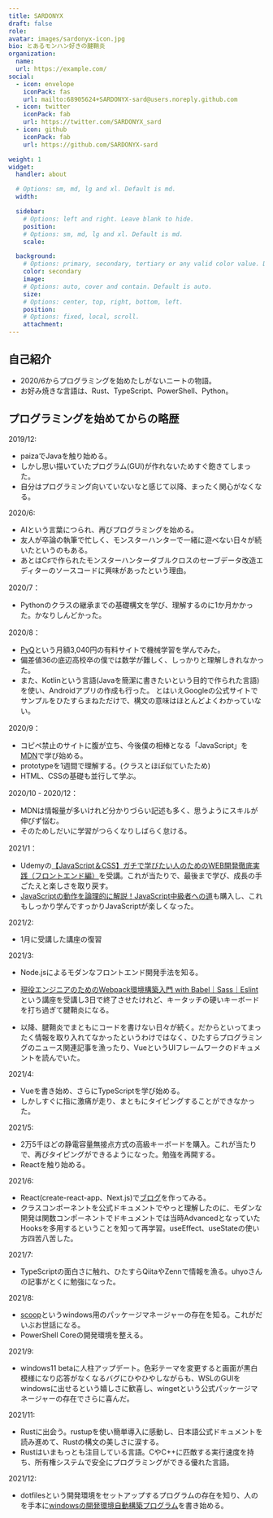 ```yaml
---
title: SARDONYX
draft: false
role:
avatar: images/sardonyx-icon.jpg
bio: とあるモンハン好きの腱鞘炎
organization:
  name:
  url: https://example.com/
social:
  - icon: envelope
    iconPack: fas
    url: mailto:68905624+SARDONYX-sard@users.noreply.github.com
  - icon: twitter
    iconPack: fab
    url: https://twitter.com/SARDONYX_sard
  - icon: github
    iconPack: fab
    url: https://github.com/SARDONYX-sard

weight: 1
widget:
  handler: about

  # Options: sm, md, lg and xl. Default is md.
  width:

  sidebar:
    # Options: left and right. Leave blank to hide.
    position:
    # Options: sm, md, lg and xl. Default is md.
    scale:

  background:
    # Options: primary, secondary, tertiary or any valid color value. Default is primary.
    color: secondary
    image:
    # Options: auto, cover and contain. Default is auto.
    size:
    # Options: center, top, right, bottom, left.
    position:
    # Options: fixed, local, scroll.
    attachment:
---
```


## 自己紹介

- 2020/6からプログラミングを始めたしがないニートの物語。
- お好み焼きな言語は、Rust、TypeScript、PowerShell、Python。

## プログラミングを始めてからの略歴

2019/12:

- paizaでJavaを触り始める。
- しかし思い描いていたプログラム(GUI)が作れないためすぐ飽きてしまった。
- 自分はプログラミング向いていないなと感じて以降、まったく関心がなくなる。

2020/6:

- AIという言葉につられ、再びプログラミングを始める。
- 友人が卒論の執筆で忙しく、モンスターハンターで一緒に遊べない日々が続いたというのもある。
- あとはC♯で作られたモンスターハンターダブルクロスのセーブデータ改造エディターのソースコードに興味があったという理由。

2020/7：

- Pythonのクラスの継承までの基礎構文を学び、理解するのに1か月かかった。かなりしんどかった。

2020/8：

- [PyQ](https://pyq.jp/)という月額3,040円の有料サイトで機械学習を学んでみた。
- 偏差値36の底辺高校卒の僕では数学が難しく、しっかりと理解しきれなかった。
- また、Kotlinという言語(Javaを簡潔に書きたいという目的で作られた言語)を使い、Androidアプリの作成も行った。
  とはいえGoogleの公式サイトでサンプルをひたすらまねただけで、構文の意味はほとんどよくわかっていない。

2020/9：

- コピペ禁止のサイトに腹が立ち、今後僕の相棒となる「JavaScript」を[MDN](https://developer.mozilla.org/ja/docs/Web)で学び始める。
- prototypeを1週間で理解する。(クラスとほぼ似ていたため)
- HTML、CSSの基礎も並行して学ぶ。

2020/10 - 2020/12：

- MDNは情報量が多いけれど分かりづらい記述も多く、思うようにスキルが伸びず悩む。
- そのためしだいに学習がつらくなりしばらく怠ける。

2021/1：

- Udemyの[【JavaScript＆CSS】ガチで学びたい人のためのWEB開発徹底実践（フロントエンド編）](https://www.udemy.com/course/front-dev-tutorial/)を受講。これが当たりで、最後まで学び、成長の手ごたえと楽しさを取り戻す。
- [JavaScriptの動作を論理的に解説！JavaScript中級者への道](https://www.udemy.com/course/road-to-javascript-master/)も購入し、これもしっかり学んですっかりJavaScriptが楽しくなった。

2021/2:

- 1月に受講した講座の復習

2021/3:

- Node.jsによるモダンなフロントエンド開発手法を知る。
- [現役エンジニアのためのWebpack環境構築入門 with Babel｜Sass｜Eslint](https://www.udemy.com/course/front-env-setting-webpack/)という講座を受講し3日で終了させたけれど、キータッチの硬いキーボードを打ち過ぎて腱鞘炎になる。

- 以降、腱鞘炎でまともにコードを書けない日々が続く。だからといってまったく情報を取り入れてなかったというわけではなく、ひたすらプログラミングのニュース関連記事を漁ったり、VueというUIフレームワークのドキュメントを読んでいた。

2021/4:

- Vueを書き始め、さらにTypeScriptを学び始める。
- しかしすぐに指に激痛が走り、まともにタイピングすることができなかった。

2021/5:

- 2万5千ほどの静電容量無接点方式の高級キーボードを購入。これが当たりで、再びタイピングができるようになった。勉強を再開する。
- Reactを触り始める。

2021/6:

- React(create-react-app、Next.js)で[ブログ](https://github.com/SARDONYX-sard/tsx-sard-blog)を作ってみる。
- クラスコンポーネントを公式ドキュメントでやっと理解したのに、モダンな開発は関数コンポーネントでドキュメントでは当時AdvancedとなっていたHooksを多用するということを知って再学習。useEffect、useStateの使い方四苦八苦した。

2021/7:

- TypeScriptの面白さに触れ、ひたすらQiitaやZennで情報を漁る。uhyoさんの記事がとくに勉強になった。

2021/8:

- [scoop](https://github.com/ScoopInstaller/Scoop)というwindows用のパッケージマネージャーの存在を知る。これがだいぶお世話になる。
- PowerShell Coreの開発環境を整える。

2021/9:

- windows11 betaに人柱アップデート。色彩テーマを変更すると画面が黒白模様になり応答がなくなるバグにひやひやしながらも、WSLのGUIをwindowsに出せるという嬉しさに歓喜し、wingetという公式パッケージマネージャーの存在でさらに喜んだ。

2021/11:

- Rustに出会う。rustupを使い簡単導入に感動し、日本語公式ドキュメントを読み進めて、Rustの構文の美しさに涙する。
- Rustはいまもっとも注目している言語。CやC++に匹敵する実行速度を持ち、所有権システムで安全にプログラミングができる優れた言語。

2021/12:

- dotfilesという開発環境をセットアップするプログラムの存在を知り、人のを手本に[windowsの開発環境自動構築プログラム](https://github.com/SARDONYX-sard/dotfiles)を書き始める。
